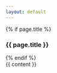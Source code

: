 ```yaml
---
layout: default
---
```

{% if page.title %}
<h3 class="prompt orange"><span class="cmd" data-interval="{{ 100 | divided_by: page.title.size | plus: 10 }}">{{ page.title }}</span></h3>
{% endif %}

<div class="page">{{ content }}</div>